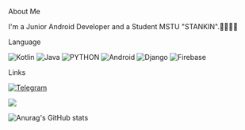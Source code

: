 
About Me

I'm a Junior Android Developer and a Student MSTU "STANKIN".🧑‍💻👨‍🎓

Language

![Kotlin](https://img.shields.io/badge/Kotlin-000?style=for-the-badge&logo=Kotlin&logoColor=cc0099)
![Java](https://img.shields.io/badge/Java-000?style=for-the-badge&logo=Java&logoColor=ff704d)
![PYTHON](https://img.shields.io/badge/Python-000?style=for-the-badge&logo=Python)
![Android](https://img.shields.io/badge/Android-000?style=for-the-badge&logo=Android)
![Django](https://img.shields.io/badge/Django-000?style=for-the-badge&logo=Django)
![Firebase](https://img.shields.io/badge/Firebase-000?style=for-the-badge&logo=Firebase&logoColor=ffff)

Links

[![Telegram](https://img.shields.io/badge/Telegram-000?style=for-the-badge&logo=Telegram)](https://t.me/Ace1806)


[<img src="https://www.codewars.com/users/Mix.py/badges/large">](https://www.codewars.com/users/Mix.py)


![Anurag's GitHub stats](https://github-readme-stats.vercel.app/api?username=Mix200208&show_icons=true&theme=tokyonight)<br/>



